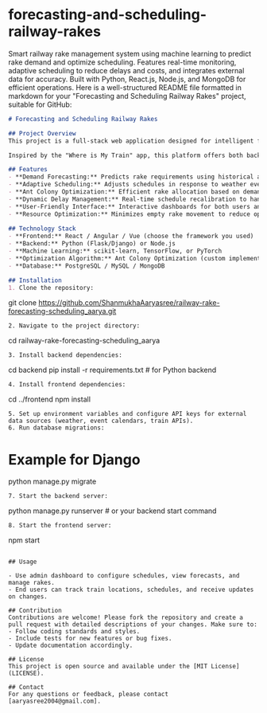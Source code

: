 # forecasting-and-scheduling-railway-rakes
Smart railway rake management system using machine learning to predict rake demand and optimize scheduling. Features real-time monitoring, adaptive scheduling to reduce delays and costs, and integrates external data for accuracy. Built with Python, React.js, Node.js, and MongoDB for efficient operations.
Here is a well-structured README file formatted in markdown for your "Forecasting and Scheduling Railway Rakes" project, suitable for GitHub:

```markdown
# Forecasting and Scheduling Railway Rakes

## Project Overview
This project is a full-stack web application designed for intelligent forecasting and scheduling of railway rakes. It leverages advanced machine learning models and ant colony optimization techniques to enhance scheduling accuracy during weather changes, festivals, and public events while minimizing empty rake movements. The system dynamically adapts to train delays and changing demand patterns to optimize resource utilization in real-time.

Inspired by the "Where is My Train" app, this platform offers both backend and frontend components, providing real-time train tracking, demand forecasting, and automated rake scheduling for railway operators and passengers.

## Features
- **Demand Forecasting:** Predicts rake requirements using historical and live data.
- **Adaptive Scheduling:** Adjusts schedules in response to weather events, festivals, and public holidays.
- **Ant Colony Optimization:** Efficient rake allocation based on demand patterns.
- **Dynamic Delay Management:** Real-time schedule recalibration to handle train delays.
- **User-Friendly Interface:** Interactive dashboards for both users and administrators.
- **Resource Optimization:** Minimizes empty rake movement to reduce operational costs.
  
## Technology Stack
- **Frontend:** React / Angular / Vue (choose the framework you used)
- **Backend:** Python (Flask/Django) or Node.js
- **Machine Learning:** scikit-learn, TensorFlow, or PyTorch
- **Optimization Algorithm:** Ant Colony Optimization (custom implementation)
- **Database:** PostgreSQL / MySQL / MongoDB

## Installation
1. Clone the repository:
   ```
   git clone https://github.com/ShanmukhaAaryasree/railway-rake-forecasting-scheduling_aarya.git
   ```
2. Navigate to the project directory:
   ```
   cd railway-rake-forecasting-scheduling_aarya
   ```
3. Install backend dependencies:
   ```
   cd backend
   pip install -r requirements.txt  # for Python backend
   ```
4. Install frontend dependencies:
   ```
   cd ../frontend
   npm install
   ```
5. Set up environment variables and configure API keys for external data sources (weather, event calendars, train APIs).
6. Run database migrations:
   ```
   # Example for Django
   python manage.py migrate
   ```
7. Start the backend server:
   ```
   python manage.py runserver  # or your backend start command
   ```
8. Start the frontend server:
   ```
   npm start
   ```

## Usage

- Use admin dashboard to configure schedules, view forecasts, and manage rakes.
- End users can track train locations, schedules, and receive updates on changes.

## Contribution
Contributions are welcome! Please fork the repository and create a pull request with detailed descriptions of your changes. Make sure to:
- Follow coding standards and styles.
- Include tests for new features or bug fixes.
- Update documentation accordingly.

## License
This project is open source and available under the [MIT License](LICENSE).

## Contact
For any questions or feedback, please contact [aaryasree2004@gmail.com].

```
